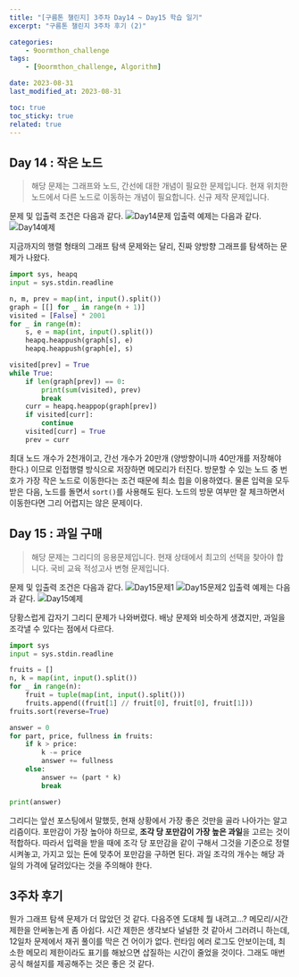 ```yaml
---
title: "[구름톤 챌린지] 3주차 Day14 ~ Day15 학습 일기"
excerpt: "구름톤 챌린지 3주차 후기 (2)"

categories:
    - 9oormthon_challenge
tags:
    - [9oormthon_challenge, Algorithm]

date: 2023-08-31
last_modified_at: 2023-08-31

toc: true
toc_sticky: true
related: true
---
```


## Day 14 : 작은 노드

> 해당 문제는 그래프와 노드, 간선에 대한 개념이 필요한 문제입니다. 현재 위치한 노드에서 다른 노드로 이동하는 개념이 필요합니다. 신규 제작 문제입니다.

문제 및 입출력 조건은 다음과 같다.
![Day14문제](https://github.com/Tolerblanc/Tolerblanc.github.io/assets/52883827/aa6fc3f3-641b-4396-9e03-b04b26f45aab)
입출력 예제는 다음과 같다.
![Day14예제](https://github.com/Tolerblanc/Tolerblanc.github.io/assets/52883827/d75fe0b0-40b6-4f07-be7b-10a97e58cfe5)

지금까지의 행렬 형태의 그래프 탐색 문제와는 달리, 진짜 양방향 그래프를 탐색하는 문제가 나왔다.

```python
import sys, heapq
input = sys.stdin.readline

n, m, prev = map(int, input().split())
graph = [[] for _ in range(n + 1)]
visited = [False] * 2001
for _ in range(m):
    s, e = map(int, input().split())
    heapq.heappush(graph[s], e)
    heapq.heappush(graph[e], s)

visited[prev] = True
while True:
    if len(graph[prev]) == 0:
        print(sum(visited), prev)
        break
    curr = heapq.heappop(graph[prev])
    if visited[curr]:
        continue
    visited[curr] = True
    prev = curr
```

최대 노드 개수가 2천개이고, 간선 개수가 20만개 (양방향이니까 40만개를 저장해야 한다.) 이므로 인접행렬 방식으로 저장하면 메모리가 터진다. 방문할 수 있는 노드 중 번호가 가장 작은 노드로 이동한다는 조건 때문에 최소 힙을 이용하였다. 물론 입력을 모두 받은 다음, 노드를 돌면서 `sort()`를 사용해도 된다. 노드의 방문 여부만 잘 체크하면서 이동한다면 그리 어렵지는 않은 문제이다.

## Day 15 : 과일 구매

> 해당 문제는 그리디의 응용문제입니다. 현재 상태에서 최고의 선택을 찾아야 합니다. 국비 교육 적성고사 변형 문제입니다.

문제 및 입출력 조건은 다음과 같다.
![Day15문제1](https://github.com/Tolerblanc/Tolerblanc.github.io/assets/52883827/218916e7-a8cf-41a7-abea-40976c0f4346)
![Day15문제2](https://github.com/Tolerblanc/Tolerblanc.github.io/assets/52883827/89d3c159-4f39-4575-a589-c3bccf905d05)
입출력 예제는 다음과 같다.
![Day15예제](https://github.com/Tolerblanc/Tolerblanc.github.io/assets/52883827/b8bca085-0c79-4982-86e4-a5605dedcda2)

당황스럽게 갑자기 그리디 문제가 나와버렸다. 배낭 문제와 비슷하게 생겼지만, 과일을 조각낼 수 있다는 점에서 다르다.

```python
import sys
input = sys.stdin.readline

fruits = []
n, k = map(int, input().split())
for _ in range(n):
    fruit = tuple(map(int, input().split()))
    fruits.append((fruit[1] // fruit[0], fruit[0], fruit[1]))
fruits.sort(reverse=True)

answer = 0
for part, price, fullness in fruits:
    if k > price:
        k -= price
        answer += fullness
    else:
        answer += (part * k)
        break

print(answer)
```

그리디는 앞선 포스팅에서 말했듯, 현재 상황에서 가장 좋은 것만을 골라 나아가는 알고리즘이다. 포만감이 가장 높아야 하므로, **조각 당 포만감이 가장 높은 과일**을 고르는 것이 적합하다. 따라서 입력을 받을 때에 조각 당 포만감을 같이 구해서 그것을 기준으로 정렬 시켜놓고, 가지고 있는 돈에 맞추어 포만감을 구하면 된다. 과일 조각의 개수는 해당 과일의 가격에 달려있다는 것을 주의해야 한다.

## 3주차 후기

뭔가 그래프 탐색 문제가 더 많았던 것 같다. 다음주엔 도대체 뭘 내려고...? 메모리/시간 제한을 안써놓는게 좀 아쉽다. 시간 제한은 생각보다 널널한 것 같아서 그러려니 하는데, 12일차 문제에서 재귀 풀이를 막은 건 어이가 없다. 런타임 에러 로그도 안보이는데, 최소한 메모리 제한이라도 표기를 해놨으면 삽질하는 시간이 줄었을 것이다. 그래도 매번 공식 해설지를 제공해주는 것은 좋은 것 같다.
